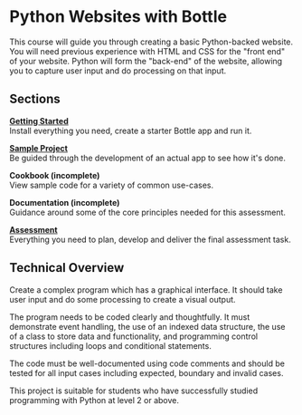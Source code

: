 # Python Websites with Bottle

This course will guide you through creating a basic Python-backed website. You will need previous experience with HTML and CSS for the "front end" of your website. Python will form the "back-end" of the website, allowing you to capture user input and do processing on that input.

## Sections

[**Getting Started**](/getting-started.md)  
Install everything you need, create a starter Bottle app and run it.

[**Sample Project**](/example-website.md)  
Be guided through the development of an actual app to see how it's done.

**Cookbook \(incomplete\)**  
View sample code for a variety of common use-cases.

**Documentation \(incomplete\)**  
Guidance around some of the core principles needed for this assessment.

[**Assessment**](/assessment.md)  
Everything you need to plan, develop and deliver the final assessment task.

## Technical Overview

Create a complex program which has a graphical interface. It should take user input and do some processing to create a visual output.

The program needs to be coded clearly and thoughtfully. It must demonstrate event handling, the use of an indexed data structure, the use of a class to store data and functionality, and programming control structures including loops and conditional statements.

The code must be well-documented using code comments and should be tested for all input cases including expected, boundary and invalid cases.

This project is suitable for students who have successfully studied programming with Python at level 2 or above.

